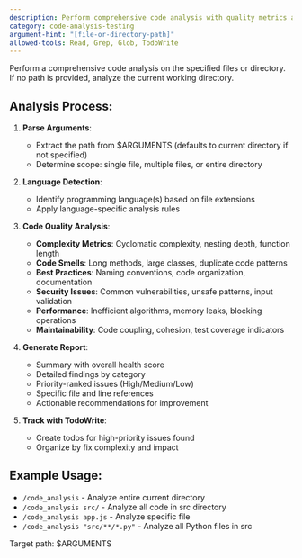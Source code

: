 ```yaml
---
description: Perform comprehensive code analysis with quality metrics and recommendations
category: code-analysis-testing
argument-hint: "[file-or-directory-path]"
allowed-tools: Read, Grep, Glob, TodoWrite
---
```


Perform a comprehensive code analysis on the specified files or directory. If no path is provided, analyze the current working directory.

## Analysis Process:

1. **Parse Arguments**:
   - Extract the path from $ARGUMENTS (defaults to current directory if not specified)
   - Determine scope: single file, multiple files, or entire directory

2. **Language Detection**:
   - Identify programming language(s) based on file extensions
   - Apply language-specific analysis rules

3. **Code Quality Analysis**:
   - **Complexity Metrics**: Cyclomatic complexity, nesting depth, function length
   - **Code Smells**: Long methods, large classes, duplicate code patterns
   - **Best Practices**: Naming conventions, code organization, documentation
   - **Security Issues**: Common vulnerabilities, unsafe patterns, input validation
   - **Performance**: Inefficient algorithms, memory leaks, blocking operations
   - **Maintainability**: Code coupling, cohesion, test coverage indicators

4. **Generate Report**:
   - Summary with overall health score
   - Detailed findings by category
   - Priority-ranked issues (High/Medium/Low)
   - Specific file and line references
   - Actionable recommendations for improvement

5. **Track with TodoWrite**:
   - Create todos for high-priority issues found
   - Organize by fix complexity and impact

## Example Usage:
- `/code_analysis` - Analyze entire current directory
- `/code_analysis src/` - Analyze all code in src directory
- `/code_analysis app.js` - Analyze specific file
- `/code_analysis "src/**/*.py"` - Analyze all Python files in src

Target path: $ARGUMENTS